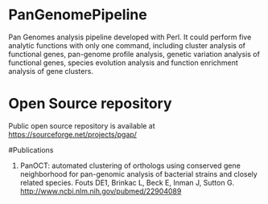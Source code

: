 # PanGenomePipeline
  Pan Genomes analysis pipeline developed with Perl. It could perform five analytic functions with only one command, including cluster analysis of functional genes, pan-genome profile analysis, genetic variation analysis of functional genes, species evolution analysis and function enrichment analysis of gene clusters.
  
# Open Source repository 
  Public open source repository is available at https://sourceforge.net/projects/pgap/

#Publications
  1. PanOCT: automated clustering of orthologs using conserved gene neighborhood for pan-genomic analysis of bacterial strains and closely related species.
   Fouts DE1, Brinkac L, Beck E, Inman J, Sutton G.
   http://www.ncbi.nlm.nih.gov/pubmed/22904089
